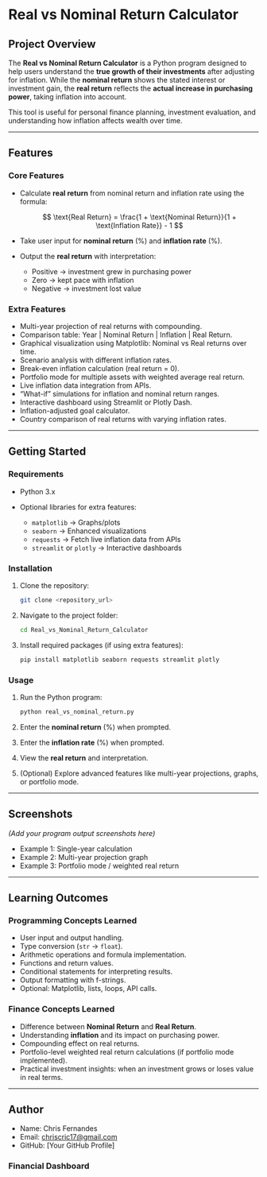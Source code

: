 # Real vs Nominal Return Calculator

## Project Overview

The **Real vs Nominal Return Calculator** is a Python program designed to help users understand the **true growth of their investments** after adjusting for inflation. While the **nominal return** shows the stated interest or investment gain, the **real return** reflects the **actual increase in purchasing power**, taking inflation into account.

This tool is useful for personal finance planning, investment evaluation, and understanding how inflation affects wealth over time.

---

## Features

### **Core Features**

* Calculate **real return** from nominal return and inflation rate using the formula:

  $$
  \text{Real Return} = \frac{1 + \text{Nominal Return}}{1 + \text{Inflation Rate}} - 1
  $$
* Take user input for **nominal return** (%) and **inflation rate** (%).
* Output the **real return** with interpretation:

  * Positive → investment grew in purchasing power
  * Zero → kept pace with inflation
  * Negative → investment lost value

### **Extra Features**

* Multi-year projection of real returns with compounding.
* Comparison table: Year | Nominal Return | Inflation | Real Return.
* Graphical visualization using Matplotlib: Nominal vs Real returns over time.
* Scenario analysis with different inflation rates.
* Break-even inflation calculation (real return = 0).
* Portfolio mode for multiple assets with weighted average real return.
* Live inflation data integration from APIs.
* “What-if” simulations for inflation and nominal return ranges.
* Interactive dashboard using Streamlit or Plotly Dash.
* Inflation-adjusted goal calculator.
* Country comparison of real returns with varying inflation rates.

---

## Getting Started

### **Requirements**

* Python 3.x
* Optional libraries for extra features:

  * `matplotlib` → Graphs/plots
  * `seaborn` → Enhanced visualizations
  * `requests` → Fetch live inflation data from APIs
  * `streamlit` or `plotly` → Interactive dashboards

### **Installation**

1. Clone the repository:

   ```bash
   git clone <repository_url>
   ```
2. Navigate to the project folder:

   ```bash
   cd Real_vs_Nominal_Return_Calculator
   ```
3. Install required packages (if using extra features):

   ```bash
   pip install matplotlib seaborn requests streamlit plotly
   ```

### **Usage**

1. Run the Python program:

   ```bash
   python real_vs_nominal_return.py
   ```
2. Enter the **nominal return** (%) when prompted.
3. Enter the **inflation rate** (%) when prompted.
4. View the **real return** and interpretation.
5. (Optional) Explore advanced features like multi-year projections, graphs, or portfolio mode.

---

## Screenshots

*(Add your program output screenshots here)*

* Example 1: Single-year calculation
* Example 2: Multi-year projection graph
* Example 3: Portfolio mode / weighted real return

---

## Learning Outcomes

### **Programming Concepts Learned**

* User input and output handling.
* Type conversion (`str` → `float`).
* Arithmetic operations and formula implementation.
* Functions and return values.
* Conditional statements for interpreting results.
* Output formatting with f-strings.
* Optional: Matplotlib, lists, loops, API calls.

### **Finance Concepts Learned**

* Difference between **Nominal Return** and **Real Return**.
* Understanding **inflation** and its impact on purchasing power.
* Compounding effect on real returns.
* Portfolio-level weighted real return calculations (if portfolio mode implemented).
* Practical investment insights: when an investment grows or loses value in real terms.

---

## Author

* Name: Chris Fernandes
* Email: chriscric17@gmail.com
* GitHub: \[Your GitHub Profile]


### Financial Dashboard
